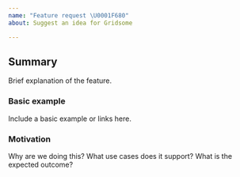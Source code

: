 ```yaml
---
name: "Feature request \U0001F680"
about: Suggest an idea for Gridsome

---
```


## Summary

Brief explanation of the feature.

### Basic example

Include a basic example or links here.

### Motivation

Why are we doing this? What use cases does it support? What is the expected outcome?
